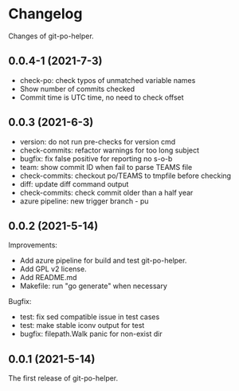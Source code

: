 # Changelog

Changes of git-po-helper.

## 0.0.4-1 (2021-7-3)

* check-po: check typos of unmatched variable names
* Show number of commits checked
* Commit time is UTC time, no need to check offset


## 0.0.3 (2021-6-3)

* version: do not run pre-checks for version cmd
* check-commits: refactor warnings for too long subject
* bugfix: fix false positive for reporting no s-o-b
* team: show commit ID when fail to parse TEAMS file
* check-commits: checkout po/TEAMS to tmpfile before checking
* diff: update diff command output
* check-commits: check commit older than a half year
* azure pipeline: new trigger branch - pu


## 0.0.2 (2021-5-14)

Improvements:

* Add azure pipeline for build and test git-po-helper.
* Add GPL v2 license.
* Add README.md
* Makefile: run "go generate" when necessary

Bugfix:

* test: fix sed compatible issue in test cases
* test: make stable iconv output for test
* bugfix: filepath.Walk panic for non-exist dir


## 0.0.1 (2021-5-14)

The first release of git-po-helper.
